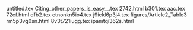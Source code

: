 untitled.tex
Citing_other_papers_is_easy__.tex
2742.html
b301.tex
aac.tex
72cf.html
dfb2.tex
ctnonkn5io4.tex
j9ickl6p3j4.tex
figures/Article2_Table3
rm5p3vg0sn.html
8v3t721iugg.tex
ipamtqi362s.html